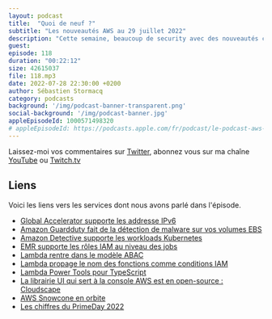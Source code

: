 ```yaml
---
layout: podcast
title:  "Quoi de neuf ?"
subtitle: "Les nouveautés AWS au 29 juillet 2022"
description: "Cette semaine, beaucoup de security avec des nouveautés coté Guarduty et Detective, mais aussi des nouvelles possibilités avec EMR et Lambda. On parle open source avec Lambda Power Tools pour Typescript et Cloudscape, une librairie pour construire des interfaces web. Le bord du cloud s'étend à l'espace, une partie du cloud AWS est dans la station spaciale internationale et on terminera avec les chiffres AWS du dernier Amazon Prime Day, vous savez ? Cette journée de soldes au niveau mondial qui met beaucoup de charge sur nos infrastructures."
guest: 
episode: 118
duration: "00:22:12"
size: 42615037
file: 118.mp3
date: 2022-07-28 22:30:00 +0200   
author: Sébastien Stormacq
category: podcasts
background: '/img/podcast-banner-transparent.png'
social-background: '/img/podcast-banner.jpg'
appleEpisodeId: 1000571498320
# appleEpisodeId: https://podcasts.apple.com/fr/podcast/le-podcast-aws-en-français/id1452118442
---
```


Laissez-moi vos commentaires sur [Twitter](https://twitter.com/sebsto), abonnez vous sur ma chaîne [YouTube](https://www.youtube.com/sebsto) ou [Twitch.tv](https://www.twitch.tv/sebAWS)

## Liens

Voici les liens vers les services dont nous avons parlé dans l'épisode.

- [Global Accelerator supporte les addresse IPv6](https://aws.amazon.com/blogs/aws/new-for-aws-global-accelerator-internet-protocol-version-6-ipv6-support/)
- [Amazon Guardduty fait de la détection de malware sur vos volumes EBS](https://aws.amazon.com/blogs/aws/new-for-amazon-guardduty-malware-detection-for-amazon-ebs-volumes/)
- [Amazon Detective supporte les workloads Kubernetes](https://aws.amazon.com/blogs/aws/amazon-detective-supports-kubernetes-workloads-on-amazon-eks-for-security-investigations/)
- [EMR supporte les rôles IAM au niveau des jobs](https://aws.amazon.com/about-aws/whats-new/2022/07/fine-grained-access-controls-job-scoped-iam-roles-integration-aws-lake-formation-apache-spark-hive-amazon-emr-ec2-clusters/)
- [Lambda rentre dans le modèle ABAC](https://aws.amazon.com/blogs/compute/scaling-aws-lambda-permissions-with-attribute-based-access-control-abac/)
- [Lambda propage le nom des fonctions comme conditions IAM](https://docs.aws.amazon.com/lambda/latest/dg/lambda-intro-execution-role.html#permissions-executionrole-source-function-arn)
- [Lambda Power Tools pour TypeScript](https://docs.aws.amazon.com/lambda/latest/dg/lambda-intro-execution-role.html#permissions-executionrole-source-function-arn)
- [La librairie UI qui sert à la console AWS est en open-source : Cloudscape](https://cloudscape.design/)
- [AWS Snowcone en orbite](https://aws.amazon.com/blogs/aws/how-we-sent-an-aws-snowcone-into-orbit/)
- [Les chiffres du PrimeDay 2022](https://aws.amazon.com/blogs/aws/amazon-prime-day-2022-aws-for-the-win/)

